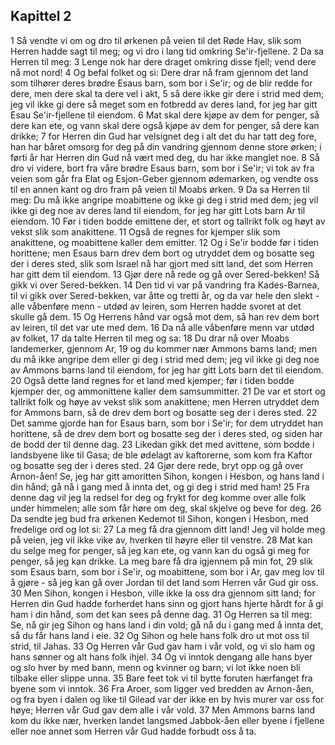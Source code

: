## Kapittel 2

1 Så vendte vi om og dro til ørkenen på veien til det Røde Hav, slik som Herren hadde sagt til meg; og vi dro i lang tid omkring Se'ir-fjellene.
2 Da sa Herren til meg:
3 Lenge nok har dere draget omkring disse fjell; vend dere nå mot nord!
4 Og befal folket og si: Dere drar nå fram gjennom det land som tilhører deres brødre Esaus barn, som bor i Se'ir; og de blir redde for dere, men dere skal ta dere vel i akt,
5 så dere ikke gir dere i strid med dem; jeg vil ikke gi dere så meget som en fotbredd av deres land, for jeg har gitt Esau Se'ir-fjellene til eiendom.
6 Mat skal dere kjøpe av dem for penger, så dere kan ete, og vann skal dere også kjøpe av dem for penger, så dere kan drikke;
7 for Herren din Gud har velsignet deg i alt det du har tatt deg fore, han har båret omsorg for deg på din vandring gjennom denne store ørken; i førti år har Herren din Gud nå vært med deg, du har ikke manglet noe.
8 Så dro vi videre, bort fra våre brødre Esaus barn, som bor i Se'ir; vi tok av fra veien som går fra Elat og Esjon-Geber gjennom ødemarken, og vendte oss til en annen kant og dro fram på veien til Moabs ørken.
9 Da sa Herren til meg: Du må ikke angripe moabittene og ikke gi deg i strid med dem; jeg vil ikke gi deg noe av deres land til eiendom, for jeg har gitt Lots barn Ar til eiendom.
10 Før i tiden bodde emittene der, et stort og tallrikt folk og høyt av vekst slik som anakittene.
11 Også de regnes for kjemper slik som anakittene, og moabittene kaller dem emitter.
12 Og i Se'ir bodde før i tiden horittene; men Esaus barn drev dem bort og utryddet dem og bosatte seg der i deres sted, slik som Israel nå har gjort med sitt land, det som Herren har gitt dem til eiendom.
13 Gjør dere nå rede og gå over Sered-bekken! Så gikk vi over Sered-bekken.
14 Den tid vi var på vandring fra Kades-Barnea, til vi gikk over Sered-bekken, var åtte og tretti år, og da var hele den slekt - alle våbenføre menn - utdød av leiren, som Herren hadde svoret at det skulle gå dem.
15 Og Herrens hånd var også mot dem, så han rev dem bort av leiren, til det var ute med dem.
16 Da nå alle våbenføre menn var utdød av folket,
17 da talte Herren til meg og sa:
18 Du drar nå over Moabs landemerker, gjennom Ar,
19 og du kommer nær Ammons barns land; men du må ikke angripe dem eller gi deg i strid med dem; jeg vil ikke gi deg noe av Ammons barns land til eiendom, for jeg har gitt Lots barn det til eiendom.
20 Også dette land regnes for et land med kjemper; før i tiden bodde kjemper der, og ammonittene kaller dem samsummitter.
21 De var et stort og tallrikt folk og høye av vekst slik som anakittene; men Herren utryddet dem for Ammons barn, så de drev dem bort og bosatte seg der i deres sted.
22 Det samme gjorde han for Esaus barn, som bor i Se'ir; for dem utryddet han horittene, så de drev dem bort og bosatte seg der i deres sted, og siden har de bodd der til denne dag.
23 Likedan gikk det med avittene, som bodde i landsbyene like til Gasa; de ble ødelagt av kaftorerne, som kom fra Kaftor og bosatte seg der i deres sted.
24 Gjør dere rede, bryt opp og gå over Arnon-åen! Se, jeg har gitt amoritten Sihon, kongen i Hesbon, og hans land i din hånd; gå nå i gang med å innta det, og gi deg i strid med ham!
25 Fra denne dag vil jeg la redsel for deg og frykt for deg komme over alle folk under himmelen; alle som får høre om deg, skal skjelve og beve for deg.
26 Da sendte jeg bud fra ørkenen Kedemot til Sihon, kongen i Hesbon, med fredelige ord og lot si:
27 La meg få dra gjennom ditt land! Jeg vil holde meg på veien, jeg vil ikke vike av, hverken til høyre eller til venstre.
28 Mat kan du selge meg for penger, så jeg kan ete, og vann kan du også gi meg for penger, så jeg kan drikke. La meg bare få dra igjennem på min fot,
29 slik som Esaus barn, som bor i Se'ir, og moabittene, som bor i Ar, gav meg lov til å gjøre - så jeg kan gå over Jordan til det land som Herren vår Gud gir oss.
30 Men Sihon, kongen i Hesbon, ville ikke la oss dra gjennom sitt land; for Herren din Gud hadde forherdet hans sinn og gjort hans hjerte hårdt for å gi ham i din hånd, som det kan sees på denne dag.
31 Og Herren sa til meg: Se, nå gir jeg Sihon og hans land i din vold; gå nå du i gang med å innta det, så du får hans land i eie.
32 Og Sihon og hele hans folk dro ut mot oss til strid, til Jahas.
33 Og Herren vår Gud gav ham i vår vold, og vi slo ham og hans sønner og alt hans folk ihjel.
34 Og vi inntok dengang alle hans byer og slo hver by med bann, menn og kvinner og barn; vi lot ikke noen bli tilbake eller slippe unna.
35 Bare feet tok vi til bytte foruten hærfanget fra byene som vi inntok.
36 Fra Aroer, som ligger ved bredden av Arnon-åen, og fra byen i dalen og like til Gilead var der ikke en by hvis murer var oss for høye; Herren vår Gud gav dem alle i vår vold.
37 Men Ammons barns land kom du ikke nær, hverken landet langsmed Jabbok-åen eller byene i fjellene eller noe annet som Herren vår Gud hadde forbudt oss å ta.
